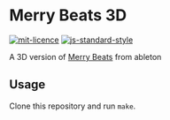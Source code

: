 # Merry Beats 3D

[![mit-licence](http://img.shields.io/:license-mit-blue.svg)](http://opensource.org/licenses/MIT) [![js-standard-style](https://img.shields.io/badge/code%20style-standard-brightgreen.svg?style=flat)](https://github.com/feross/standard)

A 3D version of [Merry Beats](http://ableton.com/merry-beats) from ableton

## Usage
Clone this repository and run ```make```.
